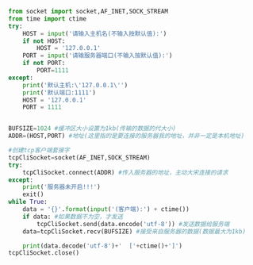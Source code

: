 
<BlogInfo id="1097" title="2.TCP时间戳客户端" author="白日梦想猿" pv=0 read_times=0 pre_cost_time=0分42秒 category="网络编程书" tag_list="['网络编程书']" create_time="2020.06.19 15:10:23" update_time="2020.06.19 16:24:45" />

```python
from socket import socket,AF_INET,SOCK_STREAM
from time import ctime
try:
    HOST = input('请输入主机名(不输入按默认值):')
    if not HOST:
        HOST = '127.0.0.1'
    PORT = input('请输服务器端口(不输入按默认值):')
    if not PORT:
        PORT=1111
except:
    print('默认主机:\'127.0.0.1\'')
    print('默认端口:1111')
    HOST = '127.0.0.1'
    PORT = 1111


BUFSIZE=1024 #缓冲区大小设置为1kb(传输的数据的代大小)
ADDR=(HOST,PORT) #地址(这里指的是要连接的服务器我的地址，并非一定是本机地址)

#创建tcp客户端套接字
tcpCliSocket=socket(AF_INET,SOCK_STREAM)
try:
    tcpCliSocket.connect(ADDR) #传入服务器的地址，主动大宋连接的请求
except:
    print('服务器未开启!!!')
    exit()
while True:
    data = '{}'.format(input('(客户端):') + ctime())
    if data: #如果数据不为空，才发送
        tcpCliSocket.send(data.encode('utf-8')) #发送数据给服务端
    data=tcpCliSocket.recv(BUFSIZE) #接受来自服务器的数据(数据最大为1kb)

    print(data.decode('utf-8')+'  ['+ctime()+']')
tcpCliSocket.close()
```
